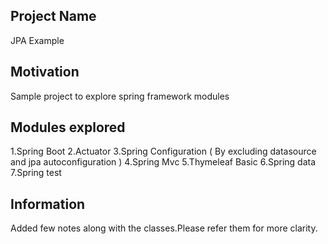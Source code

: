 ## Project Name
JPA Example

## Motivation
Sample project to explore spring framework modules

## Modules explored
1.Spring Boot
2.Actuator
3.Spring Configuration ( By excluding datasource and jpa autoconfiguration )
4.Spring Mvc
5.Thymeleaf Basic
6.Spring data
7.Spring test

## Information
Added few notes along with the classes.Please refer them
for more clarity.
